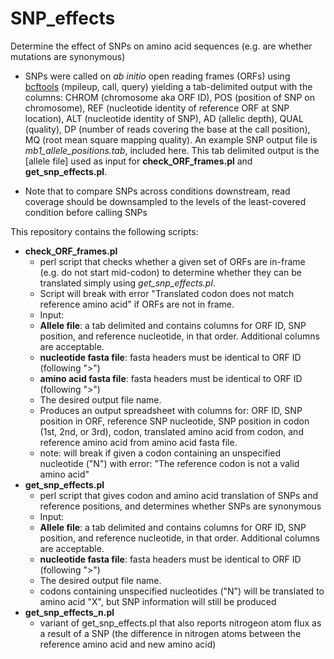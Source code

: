 # SNP_effects
Determine the effect of SNPs on amino acid sequences (e.g. are whether mutations are synonymous)

* SNPs were called on *ab initio* open reading frames (ORFs) using [bcftools](http://samtools.github.io/bcftools/bcftools.html) (mpileup, call, query) yielding a tab-delimited output with the columns: CHROM (chromosome aka ORF ID), POS (position of SNP on chromosome), REF (nucleotide identity of reference ORF at SNP location), ALT (nucleotide identity of SNP), AD (allelic depth), QUAL (quality), DP (number of reads covering the base at the call position), MQ (root mean square mapping quality). An example SNP output file is *mb1_allele_positions.tab*, included here. This tab delimited output is the [allele file] used as input for **check_ORF_frames.pl** and **get_snp_effects.pl**.

* Note that to compare SNPs across conditions downstream, read coverage should be downsampled to the levels of the least-covered condition before calling SNPs

This repository contains the following scripts: 

* **check_ORF_frames.pl**
  * perl script that checks whether a given set of ORFs are in-frame (e.g. do not start mid-codon) to determine whether they can be translated simply using *get_snp_effects.pl*. 
  * Script will break with error "Translated codon does not match reference amino acid" if ORFs are not in frame. 
  * Input: 
   * **Allele file**: a tab delimited and contains columns for ORF ID, SNP position, and reference nucleotide, in that order. Additional columns are acceptable.
   * **nucleotide fasta file**: fasta headers must be identical to ORF ID (following ">") 
   * **amino acid fasta file**: fasta headers must be identical to ORF ID (following ">") 
   * The desired output file name. 
  * Produces an output spreadsheet with columns for: ORF ID, SNP position in ORF, reference SNP nucleotide, SNP position in codon (1st, 2nd, or 3rd), codon, translated amino acid from codon, and reference amino acid from amino acid fasta file. 
  * note: will break if given a codon containing an unspecified nucleotide ("N") with error: "The reference codon is not a valid amino acid"
* **get_snp_effects.pl**
  * perl script that gives codon and amino acid translation of SNPs and reference positions, and determines whether SNPs are synonymous
  * Input: 
   * **Allele file**: a tab delimited and contains columns for ORF ID, SNP position, and reference nucleotide, in that order. Additional columns are acceptable.
   * **nucleotide fasta file**: fasta headers must be identical to ORF ID (following ">") 
   * The desired output file name. 
   * codons containing unspecified nucleotides ("N") will be translated to amino acid "X", but SNP information will still be produced
* **get_snp_effects_n.pl**
  * variant of get_snp_effects.pl that also reports nitrogeon atom flux as a result of a SNP (the difference in nitrogen atoms between the reference amino acid and new amino acid) 
